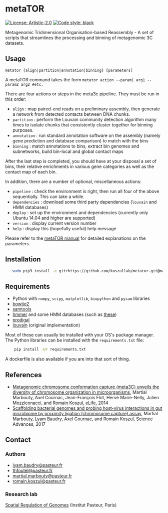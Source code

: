 # metaTOR

[![License: Artistic-2.0](https://img.shields.io/badge/License-GPL%203-0298c3.svg)](https://opensource.org/licenses/GPL-3.0)
[![Code style: black](https://img.shields.io/badge/code%20style-black-000000.svg)](https://github.com/ambv/black)

Metagenomic Tridimensional Organisation-based Reassembly - A set of scripts that streamlines the processing and binning of metagenomic 3C datasets.

## Usage

    metator {align|partition|annotation|binning} [parameters]

A metaTOR command takes the form ```metator action --param1 arg1 --param2
arg2 #etc.```

There are four actions or steps in the meta3c pipeline. They must be run in this order:

* ```align``` : map paired-end reads on a preliminary assembly, then generate a network from
 detected contacts between DNA chunks.
* ```partition``` : perform the Louvain community detection algorithm many times to isolate
     chunks that consistently cluster together for binning purposes.
* ```annotation``` : run standard annotation software on the assembly (namely gene prediction
      and database comparison) to match with the bins
* ```binning``` : match annotations to bins, extract bin genomes and subnetworks, build bin-local
   and global contact maps

After the last step is completed, you should have at your disposal a set of bins, their relative
enrichments in various gene categories as well as the contact map of each bin.

In addition, there are a number of optional, miscellaneous actions:

* ```pipeline``` : check the environment is right, then run all four of the above sequentially.
    This can take a while.
* ```dependencies``` : download some third party dependencies (```louvain``` and HMM databases)
* ```deploy``` : set up the environment and dependencies (currently only Ubuntu
  14.04 and higher are supported)
* ```version``` : display current version number
* ```help``` : display this (hopefully useful) help message

Please refer to the [metaTOR manual](https://github.com/koszullab/metaTOR/meta3c_manual.pdf) for detailed explanations on the parameters.

## Installation

```sh
   sudo pip3 install -e git+https://github.com/koszullab/metator.git@master#egg=metator
```

## Requirements

* Python with ```numpy```, ```scipy```, ```matplotlib```, ```biopython``` and ```pysam``` libraries
* [bowtie2](http://bowtie-bio.sourceforge.net/bowtie2/index.shtml)
* [samtools](http://www.htslib.org/)
* [hmmer](http://hmmer.org/) and some HMM databases (such as [these](http://dl.pasteur.fr/fop/5eHgTGww/modele_HMM.tar.gz))
* [prodigal](https://github.com/hyattpd/Prodigal)
* [louvain](https://sourceforge.net/projects/louvain/) (original implementation)

Most of these can usually be installed with your OS's package manager. The Python libraries can be installed with the ```requirements.txt``` file:

```sh
    pip install -Ur requirements.txt
```

A dockerfile is also available if you are into that sort of thing.

## References

* [Metagenomic chromosome conformation capture (meta3C) unveils the diversity of chromosome organization in microorganisms](https://www.ncbi.nlm.nih.gov/pmc/articles/PMC4381813/), Martial Marbouty, Axel Cournac, Jean-François Flot, Hervé Marie-Nelly, Julien Mozziconacci, and Romain Koszul, eLife, 2014
* [Scaffolding bacterial genomes and probing host-virus interactions in gut microbiome by proximity ligation (chromosome capture) assay](https://www.ncbi.nlm.nih.gov/pmc/articles/PMC5315449/), Martial Marbouty, Lyam Baudry, Axel Cournac, and Romain Koszul, Science Advances, 2017

## Contact

### Authors

* lyam.baudry@pasteur.fr
* thfoutel@pasteur.fr
* martial.marbouty@pasteur.fr
* romain.koszul@pasteur.fr

### Research lab

[Spatial Regulation of Genomes](https://research.pasteur.fr/en/team/spatial-regulation-of-genomes/) (Institut Pasteur, Paris)